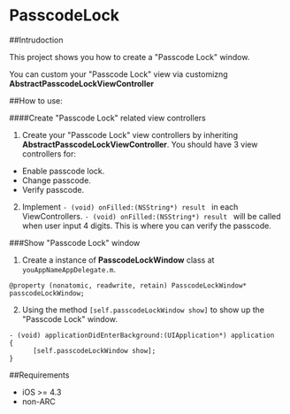 PasscodeLock
=========
##Intrudoction

This project shows you how to create a "Passcode Lock" window.

You can custom your "Passcode Lock" view via customizng **AbstractPasscodeLockViewController**


##How to use:

####Create "Passcode Lock" related view controllers

1. Create your "Passcode Lock" view controllers by inheriting **AbstractPasscodeLockViewController**. You should have 3 view controllers for:
  * Enable passcode lock.
  * Change passcode.
  * Verify passcode.

2. Implement <code>- (void) onFilled:(NSString*) result </code> in each ViewControllers. <code>- (void) onFilled:(NSString*) result </code> will be called when user input 4 digits. This is where you can verify the passcode.

###Show "Passcode Lock" window

1. Create a instance of **PasscodeLockWindow** class at <code>youAppNameAppDelegate.m</code>.  
```objc
@property (nonatomic, readwrite, retain) PasscodeLockWindow* passcodeLockWindow;
```

2. Using the method <code>[self.passcodeLockWindow show]</code> to show up the "Passcode Lock" window.
```objc
- (void) applicationDidEnterBackground:(UIApplication*) application
{
      [self.passcodeLockWindow show];
}
```

##Requirements
* iOS >= 4.3
* non-ARC
